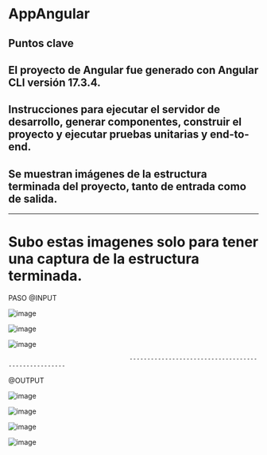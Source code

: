 # AppAngular
## Puntos clave
## El proyecto de Angular fue generado con Angular CLI versión 17.3.4.
## Instrucciones para ejecutar el servidor de desarrollo, generar componentes, construir el proyecto y ejecutar pruebas unitarias y end-to-end.
## Se muestran imágenes de la estructura terminada del proyecto, tanto de entrada como de salida.
---------------------------------------------------------------------------------------------------------------------------------------------

# Subo estas imagenes solo para tener una captura de la estructura terminada.

PASO @INPUT

![image](https://github.com/danielgallo78/App-Angular/assets/130160711/f812be92-4e5f-474a-bfb7-9633ef1f1bf3)



![image](https://github.com/danielgallo78/App-Angular/assets/130160711/4df5c43c-3d21-46a0-8c84-af4e75d2956c)




![image](https://github.com/danielgallo78/App-Angular/assets/130160711/2752592d-38a3-4e24-adb3-1617f40fa490)



                                      ---------------------------------------------------- 

   @OUTPUT

                                   
![image](https://github.com/danielgallo78/App-Angular/assets/130160711/14ea9ea6-033a-43d7-ade6-b8a099730f4d)



![image](https://github.com/danielgallo78/App-Angular/assets/130160711/ca77cd9b-8f09-475d-b629-0b91a217c41d)




![image](https://github.com/danielgallo78/App-Angular/assets/130160711/6ac66d95-31b4-4d06-9c94-eb8a68545bf6)




![image](https://github.com/danielgallo78/App-Angular/assets/130160711/66692fff-491c-4a04-b05f-84956712f84a)



